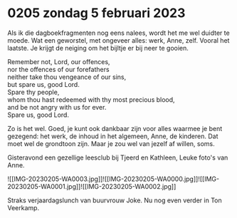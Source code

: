 # 0205 zondag 5 februari 2023
Als ik die dagboekfragmenten nog eens nalees, wordt het me wel duidter te moede. Wat een geworstel, met ongeveer alles: werk, Anne, zelf. Vooral het laatste. Je krijgt de neiging om het bijltje er bij neer te gooien. 

Remember not, Lord, our offences,  
nor the offences of our forefathers  
neither take thou vengeance of our sins,  
but spare us, good Lord.  
Spare thy people,  
whom thou hast redeemed with thy most precious blood,  
and be not angry with us for ever.  
Spare us, good Lord.

Zo is het wel. Goed, je kunt ook dankbaar zijn voor alles waarmee je bent gezegend: het werk, de inhoud in het algemeen, Anne, de kinderen. Dat moet wel de grondtoon zijn. Maar je zou wel van jezelf af willen, soms. 

Gisteravond een gezellige leesclub bij Tjeerd en Kathleen, Leuke foto's van Anne.

![[IMG-20230205-WA0003.jpg]]![[IMG-20230205-WA0000.jpg]]![[IMG-20230205-WA0001.jpg]]![[IMG-20230205-WA0002.jpg]]

Straks verjaardagslunch van buurvrouw Joke. Nu nog even verder in Ton Veerkamp.
